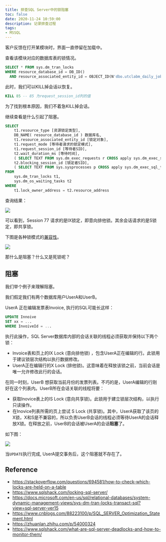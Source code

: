 ```yaml
---
title: 排查SQL Server中的锁阻塞
toc: false
date: 2020-11-24 10:59:00
description: 记录排查过程
tags:
- MSSQL
---
```


客户反馈在打开某模块时，界面一直停留在加载中。

查看该模块对应的数据库表的锁情况。

```sql
SELECT * FROM sys.dm_tran_locks
WHERE resource_database_id = DB_ID() 
  AND resource_associated_entity_id = OBJECT_ID(N'dbo.utclabm_daily_job')
```

此时，我们可以KILL掉会话以恢复。

```sql
KILL 85 -- 85 为request_session_id列的值
```

为了找到根本原因，我们不着急KILL掉会话。

继续查看是什么引起了阻塞。

```sql
SELECT
	t1.resource_type [资源锁定类型],
	DB_NAME( resource_database_id ) 数据库名,
	t1.resource_associated_entity_id [锁定对象],
	t1.request_mode [等待者请求的锁定模式],
	t1.request_session_id [等待者SID],
	t2.wait_duration_ms [等待时间],
	( SELECT TEXT FROM sys.dm_exec_requests r CROSS apply sys.dm_exec_sql_text ( r.sql_handle ) WHERE r.session_id = t1.request_session_id ) [等待者要执行的SQL],
	t2.blocking_session_id [锁定者SID],
	( SELECT TEXT FROM sys.sysprocesses p CROSS apply sys.dm_exec_sql_text ( p.sql_handle ) WHERE p.spid = t2.blocking_session_id ) [锁定者执行的SQL] 
FROM
	sys.dm_tran_locks t1,
	sys.dm_os_waiting_tasks t2 
WHERE
	t1.lock_owner_address = t2.resource_address
```

查询结果：

![](/images/sqlserver-lock-checking-1.png)

可以看到，Session 77 请求的是IX锁定，即意向排他锁。其余会话请求的是S锁定，即共享锁。

下图是各种锁模式的[兼容性](https://docs.microsoft.com/en-us/previous-versions/sql/sql-server-2008-r2/ms186396(v=sql.105)?redirectedfrom=MSDN)。

![](/images/sqlserver-lock-checking-2.png)

那什么是阻塞？什么又是死锁呢？

## 阻塞

我们举个例子来理解阻塞。

我们假定我们有两个数据库用户UserA和UserB。

UserA 正在编辑发票表Invoice, 执行的SQL可能长这样：

 ```sql
UPDATE Innoive 
SET xx = ...
WHERE InvoiveId = ...
 ```

执行此操作，SQL Server数据库内部的会话关联的线程必须获取并保持以下两个锁：

- Invoice表和页上的IX Lock (意向排他锁) ，包含UserA正在编辑的行。此锁用于建议锁层次结构以执行数据修改。
- UserA正在编辑行的X Lock (排他锁)。这意味着在释放该锁之前，当前会话是唯一允许修改此行的会话。

在同一时刻，UserB 想获取当前月份的发票列表。不巧的是，UserA编辑的行刚好在这个列表内。UserB所在会话关联的线程将要：

- 获取Inovice表上的IS Lock (意向共享锁)。此锁用于建立锁层次结构，以执行只读操作。
- 在Inovice列表所需的页上尝试 S Lock (共享锁)。其中，UserA获取了该页的X锁，X和S是不兼容的，所以负责UserB会话的线程必须等待UserA的会话释放X锁。在释放之前，UserB的会话被UserA的会话**阻塞**了。

如下图：

![](/images/sqlserver-lock-checking-3.png)

当`UPDATE`执行完成, UserA提交事务后，这个阻塞就不存在了。



## Reference

- https://stackoverflow.com/questions/694581/how-to-check-which-locks-are-held-on-a-table
- https://www.sqlshack.com/locking-sql-server/
- https://docs.microsoft.com/en-us/sql/relational-databases/system-dynamic-management-views/sys-dm-tran-locks-transact-sql?view=sql-server-ver15
- https://www.cnblogs.com/88223100/p/SQL_SERVER_Optimization_Statement.html
- https://zhuanlan.zhihu.com/p/54000324
- https://www.sqlshack.com/what-are-sql-server-deadlocks-and-how-to-monitor-them/

